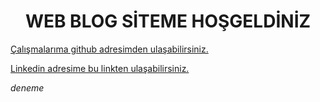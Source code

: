 <html lang="en">
  <head>
    <meta charset="utf-8">
    <meta name="viewport" content="width=device-width, initial-scale=1">
  </head>
  <body>


<center><h1>WEB BLOG SİTEME HOŞGELDİNİZ</h1></center>

 <a href='https://github.com/ozgurgungor1?tab=repositories'> Çalışmalarıma github adresimden ulaşabilirsiniz. </a>

<a href='https://www.linkedin.com/in/%C3%B6zg%C3%BCr-g%C3%BCng%C3%B6r/'>Linkedin adresime bu linkten ulaşabilirsiniz. </a> 


<i class="bi bi-arrow-right">deneme</i>



    
  </body>
</html>



